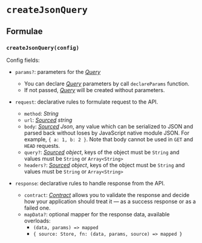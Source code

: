 # `createJsonQuery`

## Formulae

### `createJsonQuery(config)`

Config fields:

- `params?`: parameters for the [_Query_](../primitives/query.md)

  - You can declare [_Query_](../primitives/query.md) parameters by call `declareParams` function.
  - If not passed, [_Query_](../primitives/query.md) will be created without parameters.

- `request`: declarative rules to formulate request to the API.

  - `method`: _String_
  - `url`: _[Sourced](../primitives/sourced.md) string_
  - `body`: _[Sourced](../primitives/sourced.md) Json_, any value which can be serialized to JSON and parsed back without loses by JavaScript native module JSON. For example, `{ a: 1, b: 2 }`. Note that body cannot be used in `GET` and `HEAD` requests.
  - `query?`: _[Sourced](../primitives/sourced.md) object_, keys of the object must be `String` and values must be `String` or `Array<String>`
  - `headers?`: _[Sourced](../primitives/sourced.md) object_, keys of the object must be `String` and values must be `String` or `Array<String>`

- `response`: declarative rules to handle response from the API.
  - `contract`: [_Contract_](../primitives/contract.md) allows you to validate the response and decide how your application should treat it — as a success response or as a failed one.
  - `mapData?`: optional mapper for the response data, available overloads:
    - `(data, params) => mapped`
    - `{ source: Store, fn: (data, params, source) => mapped }`
